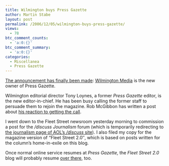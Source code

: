 ```yaml
---
title: Wilmington buys Press Gazette
author: Martin Stabe
layout: post
permalink: /2006/12/05/wilmington-buys-press-gazette/
views:
  - 78
btc_comment_counts:
  - 'a:0:{}'
btc_comment_summary:
  - 'a:0:{}'
categories:
  - Miscellanea
  - Press Gazette
---
```

[The announcement has finally been made][1]: [Wilmington Media][2] is the new owner of Press Gazette.

Wilmington editorial director Tony Loynes, a former *Press Gazette* editor, is the new editor-in-chief. He has been busy calling the former staff to persuade them to rejoin the magazine. Rob McGibbon has written a post about [his reaction to getting the call][3].

I went down to the Fleet Street newsroom yesterday morning to commission a post for the */discuss Journalism* forum (which is temporarily redirecting to [the journalism page of AOL&#8217;s */discuss* site][4]). I also filed my copy for the magazine version of &#8220;Fleet Street 2.0&#8243;, which is based on posts written for the column&#8217;s home-in-exile on this blog.

Once normal online service resumes at *Press Gazette,* the *Fleet Street 2.0* blog will probably resume [over there][5], too.

 [1]: http://www.pressgazette.co.uk/article/051206/wilmington_buys_press_gazette_magazine_journalism_newspaper
 [2]: http://www.wilmington.co.uk/doc.asp?docId=37
 [3]: http://robmcgibbon.blogspot.com/2006/12/press-gazette-lives.html
 [4]: http://discuss.aol.co.uk/topic-listing.aspx?id_Content=2223&id_ArticleCategory=8
 [5]: http://www.pressgazette.co.uk/blog/